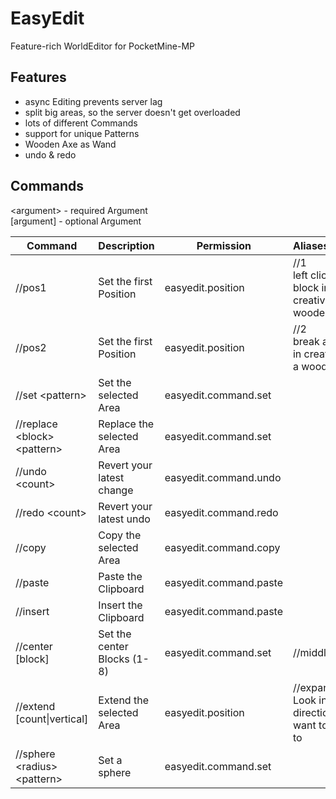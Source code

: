 # EasyEdit

Feature-rich WorldEditor for PocketMine-MP

## Features

- async Editing prevents server lag
- split big areas, so the server doesn't get overloaded
- lots of different Commands
- support for unique Patterns
- Wooden Axe as Wand
- undo & redo

## Commands

\<argument> - required Argument<br>
[argument] - optional Argument

Command | Description | Permission | Aliases/Notice
---|---|---|---
//pos1 | Set the first Position | easyedit.position | //1<br>left click a block in creative with a wooden axe
//pos2 | Set the first Position | easyedit.position | //2<br>break a block in creative with a wooden axe
//set \<pattern> | Set the selected Area | easyedit.command.set
//replace \<block> \<pattern> | Replace the selected Area | easyedit.command.set
//undo \<count>| Revert your latest change | easyedit.command.undo
//redo \<count> | Revert your latest undo | easyedit.command.redo
//copy | Copy the selected Area | easyedit.command.copy
//paste | Paste the Clipboard | easyedit.command.paste
//insert | Insert the Clipboard | easyedit.command.paste
//center [block] | Set the center Blocks (1-8) | easyedit.command.set | //middle
//extend [count\|vertical] | Extend the selected Area | easyedit.position | //expand<br>Look into the direction you want to extend to
//sphere \<radius> \<pattern> | Set a sphere | easyedit.command.set
